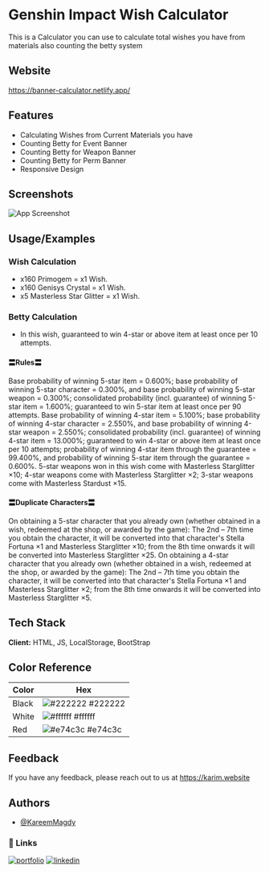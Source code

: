 # Genshin Impact Wish Calculator

This is a Calculator you can use to calculate total wishes you have from materials also counting the betty system

## Website

https://banner-calculator.netlify.app/

## Features

- Calculating Wishes from Current Materials you have
- Counting Betty for Event Banner
- Counting Betty for Weapon Banner
- Counting Betty for Perm Banner
- Responsive Design

## Screenshots

![App Screenshot](https://karim.website/assets/img/genshin-wish-tool.png)

## Usage/Examples

### Wish Calculation

- x160 Primogem = x1 Wish.
- x160 Genisys Crystal = x1 Wish.
- x5 Masterless Star Glitter = x1 Wish.

### Betty Calculation

- In this wish, guaranteed to win 4-star or above item at least once per 10 attempts.

#### 〓Rules〓

Base probability of winning 5-star item = 0.600%; base probability of winning 5-star character = 0.300%, and base probability of winning 5-star weapon = 0.300%; consolidated probability (incl. guarantee) of winning 5-star item = 1.600%; guaranteed to win 5-star item at least once per 90 attempts.
Base probability of winning 4-star item = 5.100%; base probability of winning 4-star character = 2.550%, and base probability of winning 4-star weapon = 2.550%; consolidated probability (incl. guarantee) of winning 4-star item = 13.000%; guaranteed to win 4-star or above item at least once per 10 attempts; probability of winning 4-star item through the guarantee = 99.400%, and probability of winning 5-star item through the guarantee = 0.600%.
5-star weapons won in this wish come with Masterless Starglitter ×10; 4-star weapons come with Masterless Starglitter ×2; 3-star weapons come with Masterless Stardust ×15.

#### 〓Duplicate Characters〓

On obtaining a 5-star character that you already own (whether obtained in a wish, redeemed at the shop, or awarded by the game): The 2nd – 7th time you obtain the character, it will be converted into that character's Stella Fortuna ×1 and Masterless Starglitter ×10; from the 8th time onwards it will be converted into Masterless Starglitter ×25.
On obtaining a 4-star character that you already own (whether obtained in a wish, redeemed at the shop, or awarded by the game): The 2nd – 7th time you obtain the character, it will be converted into that character's Stella Fortuna ×1 and Masterless Starglitter ×2; from the 8th time onwards it will be converted into Masterless Starglitter ×5.

## Tech Stack

**Client:** HTML, JS, LocalStorage, BootStrap

## Color Reference

| Color | Hex                                                              |
| ----- | ---------------------------------------------------------------- |
| Black | ![#222222](https://via.placeholder.com/10/0a192f?text=+) #222222 |
| White | ![#ffffff](https://via.placeholder.com/10/f8f8f8?text=+) #ffffff |
| Red   | ![#e74c3c](https://via.placeholder.com/10/00b48a?text=+) #e74c3c |

## Feedback

If you have any feedback, please reach out to us at https://karim.website

## Authors

- [@KareemMagdy](https://github.com/KareeMagdyy)

### 🔗 Links

[![portfolio](https://img.shields.io/badge/my_portfolio-000?style=for-the-badge&logo=ko-fi&logoColor=white)](https://karim.website/)
[![linkedin](https://img.shields.io/badge/linkedin-0A66C2?style=for-the-badge&logo=linkedin&logoColor=white)](https://www.linkedin.com/in/kareem-el-zomor-0a2a94150/)
